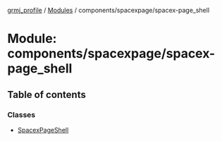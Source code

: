 [grmj_profile](../README.md) / [Modules](../modules.md) / components/spacexpage/spacex-page\_shell

# Module: components/spacexpage/spacex-page\_shell

## Table of contents

### Classes

- [SpacexPageShell](../classes/components_spacexpage_spacex_page_shell.SpacexPageShell.md)
